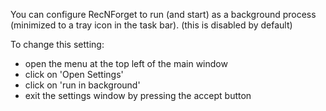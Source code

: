 You can configure RecNForget to run (and start) as a background process (minimized to a tray icon in the task bar).
(this is disabled by default)

To change this setting:
- open the menu at the top left of the main window
- click on 'Open Settings'
- click on 'run in background'
- exit the settings window by pressing the accept button